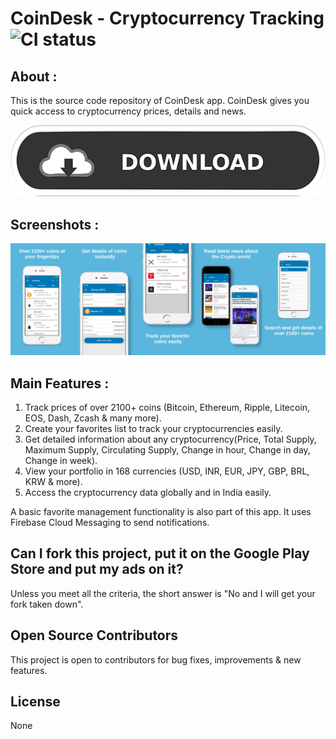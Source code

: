 # CoinDesk - Cryptocurrency Tracking ![CI status](https://img.shields.io/badge/build-passing-green.svg)
## About :
This is the source code repository of CoinDesk app.
CoinDesk gives you quick access to cryptocurrency prices, details and news.

[![Download](https://github.com/devendrakushwah/CoinDesk/blob/master/screens/download_btn.png)](https://github.com/devendrakushwah/CoinDesk/releases)

## Screenshots : 
![Screenshot](https://github.com/devendrakushwah/CoinDesk/blob/master/screens/screenshot.jpg)

## Main Features :
1. Track prices of over 2100+ coins (Bitcoin, Ethereum, Ripple, Litecoin, EOS, Dash, Zcash & many more).
2. Create your favorites list to track your cryptocurrencies easily.
3. Get detailed information about any cryptocurrency(Price, Total Supply, Maximum Supply, Circulating Supply, Change in hour, Change in day, Change in week).
4. View your portfolio in 168 currencies (USD, INR, EUR, JPY, GBP, BRL, KRW & more).
5. Access the cryptocurrency data globally and in India easily.

A basic favorite management functionality is also part of this app. It uses Firebase Cloud Messaging to send notifications.

## Can I fork this project, put it on the Google Play Store and put my ads on it? 
Unless you meet all the criteria, the short answer is "No and I will get your fork taken down".

## Open Source Contributors
This project is open to contributors for bug fixes, improvements & new features.

## License
None
